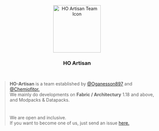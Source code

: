 <div align="center">

<img height="150" width="150" src="https://avatars.githubusercontent.com/u/125109661?s=200&v=4" alt="HO Artisan Team Icon" />

### HO Artisan

</div>

<br />

> **HO-Artisan** is a team established by [@Oganesson897](https://github.com/Darknight123MC) and [@Chemiofitor.](https://github.com/chemiofitor)  
> We mainly do developments on **Fabric / Architectury** 1.18 and above,  
> and Modpacks & Datapacks.
> 
> <h1></h1>
>
> We are open and inclusive.  
> If you want to become one of us, just send an issue [here.](https://github.com/HO-Artisan/.github/issues)
